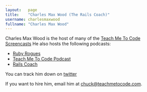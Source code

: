 ```yaml
---
layout:   page
title:    "Charles Max Wood (The Rails Coach)"
username: charlesmaxwood
fullname: "Charles Max Wood"
---
```


Charles Max Wood is the host of many of the [Teach Me To Code Screencasts](http://teachmetocode.com/screencasts/)
He also hosts the following podcasts:

-   [Ruby Rogues](http://rubyrogues.com)
-   [Teach Me To Code Podcast](http://teachmetocode.com/podcast)
-   [Rails Coach](http://railscoach.com)

You can track him down on [twitter](http://twitter.com/cmaxw)

If you want to hire him, email him at chuck@teachmetocode.com.

